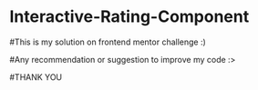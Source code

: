 # Interactive-Rating-Component

#This is my solution on frontend mentor challenge :)

#Any recommendation or suggestion to improve my code :>

#THANK YOU 
